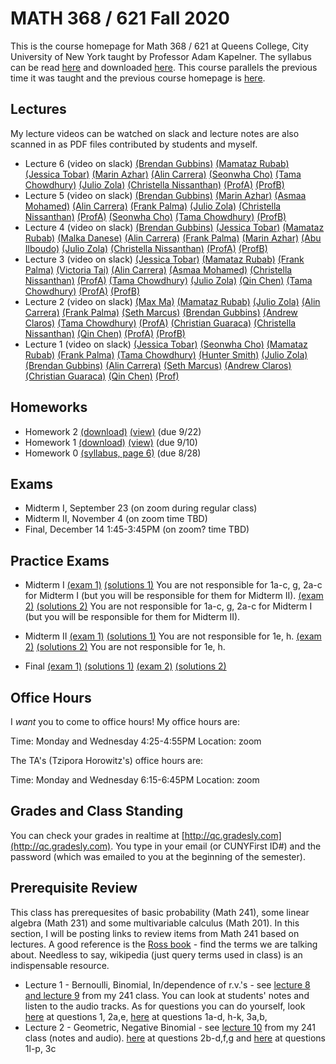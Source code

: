 # MATH 368 / 621 Fall 2020

This is the course homepage for Math 368 / 621 at Queens College, City University of New York taught by Professor Adam Kapelner. The syllabus can be read [here](https://github.com/kapelner/QC_Math_621_Fall_2020/blob/master/syllabus/syllabus.pdf) and downloaded [here](https://raw.githubusercontent.com/kapelner/QC_Math_621_Fall_2020/master/syllabus/syllabus.pdf). This course parallels the previous time it was taught and the previous course homepage is [here](https://github.com/kapelner/QC_Math_621_Fall_2017).

## Lectures

My lecture videos can be watched on slack and lecture notes are also scanned in as PDF files contributed by students and myself.

<!--
* Lecture 23 (video on slack) [(Jan Bazant)](https://github.com/kapelner/QC_Math_621_Fall_2020/blob/master/lectures/lec23bazant.pdf) [(Mike Digiorgio)](https://github.com/kapelner/QC_Math_621_Fall_2020/blob/master/lectures/lec23digiorgio.pdf) [(Prof)](https://github.com/kapelner/QC_Math_621_Fall_2020/blob/master/lectures/lec23kap.pdf)
* Lecture 22 (video on slack) [(Jan Bazant)](https://github.com/kapelner/QC_Math_621_Fall_2020/blob/master/lectures/lec22bazant.pdf) [(Mike Digiorgio)](https://github.com/kapelner/QC_Math_621_Fall_2020/blob/master/lectures/lec22digiorgio.pdf) [(Steven Grgas)](https://github.com/kapelner/QC_Math_621_Fall_2020/blob/master/lectures/lec22grgas.pdf) [(Prof)](https://github.com/kapelner/QC_Math_621_Fall_2020/blob/master/lectures/lec22kap.pdf)
* Lecture 21 (video on slack) [(Jan Bazant)](https://github.com/kapelner/QC_Math_621_Fall_2020/blob/master/lectures/lec21bazant.pdf) [(Prof)](https://github.com/kapelner/QC_Math_621_Fall_2020/blob/master/lectures/lec21kap.pdf) 
* Linear Regression Notes (not on exam) [(Jan Bazant)](https://github.com/kapelner/QC_Math_621_Fall_2020/blob/master/lectures/econometrics_bonus_bazant.pdf) [(Ruby Chang)](https://github.com/kapelner/QC_Math_621_Fall_2020/blob/master/lectures/econometrics_bonus_chang.pdf) [(Adriana Sham)](https://github.com/kapelner/QC_Math_621_Fall_2020/blob/master/lectures/econometrics_bonus_sham.pdf) [(Antonio DAlessandro)](https://github.com/kapelner/QC_Math_621_Fall_2020/blob/master/lectures/econometrics_bonus_dalessandro.pdf) [(Prof)](https://github.com/kapelner/QC_Math_621_Fall_2020/blob/master/lectures/econometrics_bonus_prof.pdf)
* Lecture 20 (video on slack) [(Jan Bazant)](https://github.com/kapelner/QC_Math_621_Fall_2020/blob/master/lectures/lec20bazant.pdf) [(Mike Digiorgio)](https://github.com/kapelner/QC_Math_621_Fall_2020/blob/master/lectures/lec20digiorgio.pdf) [(Ruby Chang)](https://github.com/kapelner/QC_Math_621_Fall_2020/blob/master/lectures/lec20chang.pdf) [(Adriana Sham)](https://github.com/kapelner/QC_Math_621_Fall_2020/blob/master/lectures/lec20sham.pdf) [(Antonio DAlessandro)](https://github.com/kapelner/QC_Math_621_Fall_2020/blob/master/lectures/lec20dalessandro.pdf) [(Prof)](https://github.com/kapelner/QC_Math_621_Fall_2020/blob/master/lectures/lec20kap.pdf)
* Lecture 19 (video on slack) [(Jan Bazant)](https://github.com/kapelner/QC_Math_621_Fall_2020/blob/master/lectures/lec19bazant.pdf) [(Adriana Sham)](https://github.com/kapelner/QC_Math_621_Fall_2020/blob/master/lectures/lec19sham.pdf) [(Mike Digiorgio)](https://github.com/kapelner/QC_Math_621_Fall_2020/blob/master/lectures/lec19digiorgio.pdf) [(Antonio DAlessandro)](https://github.com/kapelner/QC_Math_621_Fall_2020/blob/master/lectures/lec19dalessandro.pdf) [(Prof)](https://github.com/kapelner/QC_Math_621_Fall_2020/blob/master/lectures/lec19kap.pdf)
* Lecture 18 (video on slack) [(Jan Bazant)](https://github.com/kapelner/QC_Math_621_Fall_2020/blob/master/lectures/lec18bazant.pdf) [(Mike Digiorgio)](https://github.com/kapelner/QC_Math_621_Fall_2020/blob/master/lectures/lec18digiorgio.pdf) [(Hisanobu Kaji)](https://github.com/kapelner/QC_Math_621_Fall_2020/blob/master/lectures/lec18kaji.pdf) [(Prof)](https://github.com/kapelner/QC_Math_621_Fall_2020/blob/master/lectures/lec18kap.pdf)
* Lecture 17 (video on slack) [(Ruby Chang)](https://github.com/kapelner/QC_Math_621_Fall_2020/blob/master/lectures/lec17chang.pdf) [(Mike Digiorgio)](https://github.com/kapelner/QC_Math_621_Fall_2020/blob/master/lectures/lec17digiorgio.pdf) [(Jan Bazant)](https://github.com/kapelner/QC_Math_621_Fall_2020/blob/master/lectures/lec16bazant.pdf) [(Antonio DAlessandro)](https://github.com/kapelner/QC_Math_621_Fall_2020/blob/master/lectures/lec17dalessandro.pdf) [(Jan Bazant)](https://github.com/kapelner/QC_Math_621_Fall_2020/blob/master/lectures/lec17bazant.pdf) [(Hisanobu Kaji)](https://github.com/kapelner/QC_Math_621_Fall_2020/blob/master/lectures/lec17kaji.pdf) [(Prof)](https://github.com/kapelner/QC_Math_621_Fall_2020/blob/master/lectures/lec17kap.pdf)
* Lecture 16 (video on slack) [(Mike Digiorgio)](https://github.com/kapelner/QC_Math_621_Fall_2020/blob/master/lectures/lec16digiorgio.pdf) [(Jan Bazant)](https://github.com/kapelner/QC_Math_621_Fall_2020/blob/master/lectures/lec16bazant.pdf) [(Antonio DAlessandro)](https://github.com/kapelner/QC_Math_621_Fall_2020/blob/master/lectures/lec16dalessandro.pdf) [(Hisanobu Kaji)](https://github.com/kapelner/QC_Math_621_Fall_2020/blob/master/lectures/lec16kaji.pdf) [(Prof)](https://github.com/kapelner/QC_Math_621_Fall_2020/blob/master/lectures/lec16kap.pdf)
* Lecture 15 (video on slack) [(Jan Bazant)](https://github.com/kapelner/QC_Math_621_Fall_2020/blob/master/lectures/lec15bazant.pdf) [(Ruby Chang)](https://github.com/kapelner/QC_Math_621_Fall_2020/blob/master/lectures/lec15chang.pdf) [(Prof)](https://github.com/kapelner/QC_Math_621_Fall_2020/blob/master/lectures/lec15kap.pdf)
* Lecture 14 (video on slack) [(Mike Digiorgio)](https://github.com/kapelner/QC_Math_621_Fall_2020/blob/master/lectures/lec14digiorgio.pdf) [(Jan Bazant)](https://github.com/kapelner/QC_Math_621_Fall_2020/blob/master/lectures/lec14bazant.pdf) [(Ruby Chang)](https://github.com/kapelner/QC_Math_621_Fall_2020/blob/master/lectures/lec14chang.pdf) [(Cheryl Wachspress)](https://github.com/kapelner/QC_Math_621_Fall_2020/blob/master/lectures/lec14wachspress.pdf) [(Antonio DAlessandro)](https://github.com/kapelner/QC_Math_621_Fall_2020/blob/master/lectures/lec14dalessandro.pdf) [(Hisanobu Kaji)](https://github.com/kapelner/QC_Math_621_Fall_2020/blob/master/lectures/lec14kaji.pdf) [(Prof)](https://github.com/kapelner/QC_Math_621_Fall_2020/blob/master/lectures/lec14kap.pdf) 
* Lecture 13 (video on slack) [(Ruby Chang)](https://github.com/kapelner/QC_Math_621_Fall_2020/blob/master/lectures/lec14chang.pdf) [(Cheryl Wachspress)](https://github.com/kapelner/QC_Math_621_Fall_2020/blob/master/lectures/lec13wachspress.pdf) [(Antonio DAlessandro)](https://github.com/kapelner/QC_Math_621_Fall_2020/blob/master/lectures/lec13dalessandro.pdf) [(Steven Grgas)](https://github.com/kapelner/QC_Math_621_Fall_2020/blob/master/lectures/lec13grgas.pdf) [(Ruby Chang)](https://github.com/kapelner/QC_Math_621_Fall_2020/blob/master/lectures/lec13chang.pdf) [(Hisanobu Kaji)](https://github.com/kapelner/QC_Math_621_Fall_2020/blob/master/lectures/lec13kaji.pdf) [(Jan Bazant)](https://github.com/kapelner/QC_Math_621_Fall_2020/blob/master/lectures/lec13bazant.pdf) [(Prof)](https://github.com/kapelner/QC_Math_621_Fall_2020/blob/master/lectures/lec13kap.pdf) 
* Lecture 12 (video on slack) [(Steven Grgas)](https://github.com/kapelner/QC_Math_621_Fall_2020/blob/master/lectures/lec12grgas.pdf) [(Hisanobu Kaji)](https://github.com/kapelner/QC_Math_621_Fall_2020/blob/master/lectures/lec12kaji.pdf) [(Jan Bazant)](https://github.com/kapelner/QC_Math_621_Fall_2020/blob/master/lectures/lec12bazant.pdf) [(Ruby Chang)](https://github.com/kapelner/QC_Math_621_Fall_2020/blob/master/lectures/lec12chang.pdf) [(Antonio DAlessandro)](https://github.com/kapelner/QC_Math_621_Fall_2020/blob/master/lectures/lec12dalessandro.pdf) [(Prof)](https://github.com/kapelner/QC_Math_621_Fall_2020/blob/master/lectures/lec12kap.pdf) 
* Lecture 11 (video on slack) [(Mike Digiorgio)](https://github.com/kapelner/QC_Math_621_Fall_2020/blob/master/lectures/lec11digiorgio.pdf) [(Jan Bazant)](https://github.com/kapelner/QC_Math_621_Fall_2020/blob/master/lectures/lec11bazant.pdf) [(Cheryl Wachspress)](https://github.com/kapelner/QC_Math_621_Fall_2020/blob/master/lectures/lec11wachspress.pdf) [(Antonio DAlessandro)](https://github.com/kapelner/QC_Math_621_Fall_2020/blob/master/lectures/lec11dalessandro.pdf) [(Prof)](https://github.com/kapelner/QC_Math_621_Fall_2020/blob/master/lectures/lec11kap.pdf)
* Lecture 10 (video on slack) [(Jan Bazant)](https://github.com/kapelner/QC_Math_621_Fall_2020/blob/master/lectures/lec10bazant.pdf) [(Steven Grgas)](https://github.com/kapelner/QC_Math_621_Fall_2020/blob/master/lectures/lec10grgas.pdf) [(Hisanobu Kaji)](https://github.com/kapelner/QC_Math_621_Fall_2020/blob/master/lectures/lec10kaji.pdf) [(Prof)](https://github.com/kapelner/QC_Math_621_Fall_2020/blob/master/lectures/lec10kap.pdf) 
* Lecture 9 (video on slack) [(Cheryl Wachspress)](https://github.com/kapelner/QC_Math_621_Fall_2020/blob/master/lectures/lec09wachspress.pdf) [(Hisanobu Kaji)](https://github.com/kapelner/QC_Math_621_Fall_2020/blob/master/lectures/lec09kaji.pdf) [(Steven Grgas)](https://github.com/kapelner/QC_Math_621_Fall_2020/blob/master/lectures/lec09grgas.pdf) [(Ruby Chang)](https://github.com/kapelner/QC_Math_621_Fall_2020/blob/master/lectures/lec09chang.pdf) [(Jan Bazant)](https://github.com/kapelner/QC_Math_621_Fall_2020/blob/master/lectures/lec09bazant.pdf) [(Prof)](https://github.com/kapelner/QC_Math_621_Fall_2020/blob/master/lectures/lec09kap.pdf) 
* Lecture 8 (video on slack) [(Steven Grgas)](https://github.com/kapelner/QC_Math_621_Fall_2020/blob/master/lectures/lec08grgas.pdf) [(Jan Bazant)](https://github.com/kapelner/QC_Math_621_Fall_2020/blob/master/lectures/lec08bazant.pdf) [(Cheryl Wachspress)](https://github.com/kapelner/QC_Math_621_Fall_2020/blob/master/lectures/lec08wachspress.pdf) [(Jan Bazant)](https://github.com/kapelner/QC_Math_621_Fall_2020/blob/master/lectures/lec08bazant.pdf) [(Prof)](https://github.com/kapelner/QC_Math_621_Fall_2020/blob/master/lectures/lec08kap.pdf)
* Lecture 7 (video on slack)[(Adriana Sham)](https://github.com/kapelner/QC_Math_621_Fall_2020/blob/master/lectures/lec07sham.pdf) [(Hisanobu Kaji)](https://github.com/kapelner/QC_Math_621_Fall_2020/blob/master/lectures/lec07kaji.pdf) [(Steven Grgas)](https://github.com/kapelner/QC_Math_621_Fall_2020/blob/master/lectures/lec07grgas.pdf) [(Ruby Chang)](https://github.com/kapelner/QC_Math_621_Fall_2020/blob/master/lectures/lec07chang.pdf) [(Jan Bazant)](https://github.com/kapelner/QC_Math_621_Fall_2020/blob/master/lectures/lec07bazant.pdf) [(Cheryl Wachspress)](https://github.com/kapelner/QC_Math_621_Fall_2020/blob/master/lectures/lec07wachspress.pdf) [(Prof)](https://github.com/kapelner/QC_Math_621_Fall_2020/blob/master/lectures/lec07kap.pdf)-->
* Lecture 6 (video on slack) [(Brendan Gubbins)](https://github.com/kapelner/QC_Math_621_Fall_2020/blob/master/lectures/lec06gubbins.pdf) [(Mamataz Rubab)](https://github.com/kapelner/QC_Math_621_Fall_2020/blob/master/lectures/lec06rubab.pdf) [(Jessica Tobar)](https://github.com/kapelner/QC_Math_621_Fall_2020/blob/master/lectures/lec06tobar.pdf) [(Marin Azhar)](https://github.com/kapelner/QC_Math_621_Fall_2020/blob/master/lectures/lec06azhar.pdf) [(Alin Carrera)](https://github.com/kapelner/QC_Math_621_Fall_2020/blob/master/lectures/lec06carrera.pdf) [(Seonwha Cho)](https://github.com/kapelner/QC_Math_621_Fall_2020/blob/master/lectures/lec06cho.pdf) [(Tama Chowdhury)](https://github.com/kapelner/QC_Math_621_Fall_2020/blob/master/lectures/lec06chowdhury.pdf) [(Julio Zola)](https://github.com/kapelner/QC_Math_621_Fall_2020/blob/master/lectures/lec06zola.pdf) [(Christella Nissanthan)](https://github.com/kapelner/QC_Math_621_Fall_2020/blob/master/lectures/lec06nissanthan.pdf) [(ProfA)](https://github.com/kapelner/QC_Math_621_Fall_2020/blob/master/lectures/lec06akap.pdf) [(ProfB)](https://github.com/kapelner/QC_Math_621_Fall_2020/blob/master/lectures/lec06bkap.pdf) 
* Lecture 5 (video on slack) [(Brendan Gubbins)](https://github.com/kapelner/QC_Math_621_Fall_2020/blob/master/lectures/lec04gubbins.pdf) [(Marin Azhar)](https://github.com/kapelner/QC_Math_621_Fall_2020/blob/master/lectures/lec05azhar.pdf) [(Asmaa Mohamed)](https://github.com/kapelner/QC_Math_621_Fall_2020/blob/master/lectures/lec05mohamed.pdf) [(Alin Carrera)](https://github.com/kapelner/QC_Math_621_Fall_2020/blob/master/lectures/lec05carrera.pdf) [(Frank Palma)](https://github.com/kapelner/QC_Math_621_Fall_2020/blob/master/lectures/lec05palma.pdf) [(Julio Zola)](https://github.com/kapelner/QC_Math_621_Fall_2020/blob/master/lectures/lec05zola.pdf) [(Christella Nissanthan)](https://github.com/kapelner/QC_Math_621_Fall_2020/blob/master/lectures/lec05nissanthan.pdf) [(ProfA)](https://github.com/kapelner/QC_Math_621_Fall_2020/blob/master/lectures/lec05akap.pdf) [(Seonwha Cho)](https://github.com/kapelner/QC_Math_621_Fall_2020/blob/master/lectures/lec05cho.pdf) [(Tama Chowdhury)](https://github.com/kapelner/QC_Math_621_Fall_2020/blob/master/lectures/lec05chowdhury.pdf) [(ProfB)](https://github.com/kapelner/QC_Math_621_Fall_2020/blob/master/lectures/lec05bkap.pdf)
* Lecture 4 (video on slack) [(Brendan Gubbins)](https://github.com/kapelner/QC_Math_621_Fall_2020/blob/master/lectures/lec04gubbins.pdf) [(Jessica Tobar)](https://github.com/kapelner/QC_Math_621_Fall_2020/blob/master/lectures/lec04tobar.pdf) [(Mamataz Rubab)](https://github.com/kapelner/QC_Math_621_Fall_2020/blob/master/lectures/lec04rubab.pdf) [(Malka Danese)](https://github.com/kapelner/QC_Math_621_Fall_2020/blob/master/lectures/lec04danese.pdf) [(Alin Carrera)](https://github.com/kapelner/QC_Math_621_Fall_2020/blob/master/lectures/lec04carrera.pdf) [(Frank Palma)](https://github.com/kapelner/QC_Math_621_Fall_2020/blob/master/lectures/lec04palma.pdf) [(Marin Azhar)](https://github.com/kapelner/QC_Math_621_Fall_2020/blob/master/lectures/lec04azhar.pdf) [(Abu Ilboudo)](https://github.com/kapelner/QC_Math_621_Fall_2020/blob/master/lectures/lec04ilboudo.pdf) [(Julio Zola)](https://github.com/kapelner/QC_Math_621_Fall_2020/blob/master/lectures/lec04zola.pdf) [(Christella Nissanthan)](https://github.com/kapelner/QC_Math_621_Fall_2020/blob/master/lectures/lec04nissanthan.pdf) [(ProfA)](https://github.com/kapelner/QC_Math_621_Fall_2020/blob/master/lectures/lec04akap.pdf) [(ProfB)](https://github.com/kapelner/QC_Math_621_Fall_2020/blob/master/lectures/lec04bkap.pdf)
* Lecture 3 (video on slack) [(Jessica Tobar)](https://github.com/kapelner/QC_Math_621_Fall_2020/blob/master/lectures/lec03tobar.pdf) [(Mamataz Rubab)](https://github.com/kapelner/QC_Math_621_Fall_2020/blob/master/lectures/lec03rubab.pdf) [(Frank Palma)](https://github.com/kapelner/QC_Math_621_Fall_2020/blob/master/lectures/lec03palma.pdf) [(Victoria Tai)](https://github.com/kapelner/QC_Math_621_Fall_2020/blob/master/lectures/lec03tai.pdf) [(Alin Carrera)](https://github.com/kapelner/QC_Math_621_Fall_2020/blob/master/lectures/lec03carrera.pdf) [(Asmaa Mohamed)](https://github.com/kapelner/QC_Math_621_Fall_2020/blob/master/lectures/lec03mohamed.pdf) [(Christella Nissanthan)](https://github.com/kapelner/QC_Math_621_Fall_2020/blob/master/lectures/lec03nissanthan.pdf) [(ProfA)](https://github.com/kapelner/QC_Math_621_Fall_2020/blob/master/lectures/lec03akap.pdf) [(Tama Chowdhury)](https://github.com/kapelner/QC_Math_621_Fall_2020/blob/master/lectures/lec03chowdhury.pdf) [(Julio Zola)](https://github.com/kapelner/QC_Math_621_Fall_2020/blob/master/lectures/lec03zola.pdf) [(Qin Chen)](https://github.com/kapelner/QC_Math_621_Fall_2020/blob/master/lectures/lec03chen.pdf) [(Tama Chowdhury)](https://github.com/kapelner/QC_Math_621_Fall_2020/blob/master/lectures/lec03chowdhury.pdf) [(ProfA)](https://github.com/kapelner/QC_Math_621_Fall_2020/blob/master/lectures/lec03akap.pdf) [(ProfB)](https://github.com/kapelner/QC_Math_621_Fall_2020/blob/master/lectures/lec03bkap.pdf)
* Lecture 2 (video on slack) [(Max Ma)](https://github.com/kapelner/QC_Math_621_Fall_2020/blob/master/lectures/lec02ma.pdf) [(Mamataz Rubab)](https://github.com/kapelner/QC_Math_621_Fall_2020/blob/master/lectures/lec02rubab.pdf) [(Julio Zola)](https://github.com/kapelner/QC_Math_621_Fall_2020/blob/master/lectures/lec02zola.pdf) [(Alin Carrera)](https://github.com/kapelner/QC_Math_621_Fall_2020/blob/master/lectures/lec02carrera.pdf) [(Frank Palma)](https://github.com/kapelner/QC_Math_621_Fall_2020/blob/master/lectures/lec02palma.pdf) [(Seth Marcus)](https://github.com/kapelner/QC_Math_621_Fall_2020/blob/master/lectures/lec02marcus.pdf) [(Brendan Gubbins)](https://github.com/kapelner/QC_Math_621_Fall_2020/blob/master/lectures/lec02gubbins.pdf) [(Andrew Claros)](https://github.com/kapelner/QC_Math_621_Fall_2020/blob/master/lectures/lec02claros.pdf) [(Tama Chowdhury)](https://github.com/kapelner/QC_Math_621_Fall_2020/blob/master/lectures/lec02chowdhury.pdf) [(ProfA)](https://github.com/kapelner/QC_Math_621_Fall_2020/blob/master/lectures/lec02akap.pdf) [(Christian Guaraca)](https://github.com/kapelner/QC_Math_621_Fall_2020/blob/master/lectures/lec02guaraca.pdf) [(Christella Nissanthan)](https://github.com/kapelner/QC_Math_621_Fall_2020/blob/master/lectures/lec02nissanthan.pdf) [(Qin Chen)](https://github.com/kapelner/QC_Math_621_Fall_2020/blob/master/lectures/lec02chen.pdf) [(ProfA)](https://github.com/kapelner/QC_Math_621_Fall_2020/blob/master/lectures/lec02akap.pdf) [(ProfB)](https://github.com/kapelner/QC_Math_621_Fall_2020/blob/master/lectures/lec02bkap.pdf)
* Lecture 1 (video on slack) [(Jessica Tobar)](https://github.com/kapelner/QC_Math_621_Fall_2020/blob/master/lectures/lec01tobar.pdf) [(Seonwha Cho)](https://github.com/kapelner/QC_Math_621_Fall_2020/blob/master/lectures/lec01cho.pdf) [(Mamataz Rubab)](https://github.com/kapelner/QC_Math_621_Fall_2020/blob/master/lectures/lec01rubab.pdf) [(Frank Palma)](https://github.com/kapelner/QC_Math_621_Fall_2020/blob/master/lectures/lec01palma.pdf) [(Tama Chowdhury)](https://github.com/kapelner/QC_Math_621_Fall_2020/blob/master/lectures/lec01chowdhury.pdf) [(Hunter Smith)](https://github.com/kapelner/QC_Math_621_Fall_2020/blob/master/lectures/lec01smith.pdf) [(Julio Zola)](https://github.com/kapelner/QC_Math_621_Fall_2020/blob/master/lectures/lec01zola.pdf) [(Brendan Gubbins)](https://github.com/kapelner/QC_Math_621_Fall_2020/blob/master/lectures/lec01gubbins.pdf) [(Alin Carrera)](https://github.com/kapelner/QC_Math_621_Fall_2020/blob/master/lectures/lec01carrera.pdf) [(Seth Marcus)](https://github.com/kapelner/QC_Math_621_Fall_2020/blob/master/lectures/lec01marcus.pdf) [(Andrew Claros)](https://github.com/kapelner/QC_Math_621_Fall_2020/blob/master/lectures/lec01claros.pdf) [(Christian Guaraca)](https://github.com/kapelner/QC_Math_621_Fall_2020/blob/master/lectures/lec01guaraca.pdf) [(Qin Chen)](https://github.com/kapelner/QC_Math_621_Fall_2020/blob/master/lectures/lec01chen.pdf) [(Prof)](https://github.com/kapelner/QC_Math_621_Fall_2020/blob/master/lectures/lec01kap.pdf)


## Homeworks

<!--
* Homework 9 [(download)](https://github.com/kapelner/QC_Math_621_Fall_2020/blob/master/homeworks/hw09/hw09.pdf?raw=true) [(view)](https://github.com/kapelner/QC_Math_621_Fall_2020/blob/master/homeworks/hw09/hw09.pdf) (due 12/12)
* Homework 8 [(download)](https://github.com/kapelner/QC_Math_621_Fall_2020/blob/master/homeworks/hw08/hw08.pdf?raw=true) [(view)](https://github.com/kapelner/QC_Math_621_Fall_2020/blob/master/homeworks/hw08/hw08.pdf) (due 12/2)
* Homework 7 [(download)](https://github.com/kapelner/QC_Math_621_Fall_2020/blob/master/homeworks/hw07/hw07.pdf?raw=true) [(view)](https://github.com/kapelner/QC_Math_621_Fall_2020/blob/master/homeworks/hw07/hw07.pdf) (due 12/12)
* Homework 6 [(download)](https://github.com/kapelner/QC_Math_621_Fall_2020/blob/master/homeworks/hw06/hw06.pdf?raw=true) [(view)](https://github.com/kapelner/QC_Math_621_Fall_2020/blob/master/homeworks/hw06/hw06.pdf) (due 12/2)
* Homework 5 [(download)](https://github.com/kapelner/QC_Math_621_Fall_2020/blob/master/homeworks/hw05/hw05.pdf?raw=true) [(view)](https://github.com/kapelner/QC_Math_621_Fall_2020/blob/master/homeworks/hw05/hw05.pdf) (due 11/18)
* Homework 4 [(download)](https://github.com/kapelner/QC_Math_621_Fall_2020/blob/master/homeworks/hw04/hw04.pdf?raw=true) [(view)](https://github.com/kapelner/QC_Math_621_Fall_2020/blob/master/homeworks/hw04/hw04.pdf) (due 11/1)
* Homework 3 [(download)](https://github.com/kapelner/QC_Math_621_Fall_2020/blob/master/homeworks/hw03/hw03.pdf?raw=true) [(view)](https://github.com/kapelner/QC_Math_621_Fall_2020/blob/master/homeworks/hw03/hw03.pdf) (due 10/4)-->
* Homework 2 [(download)](https://github.com/kapelner/QC_Math_621_Fall_2020/blob/master/homeworks/hw02/hw02.pdf?raw=true) [(view)](https://github.com/kapelner/QC_Math_621_Fall_2020/blob/master/homeworks/hw02/hw02.pdf) (due 9/22)
* Homework 1 [(download)](https://github.com/kapelner/QC_Math_621_Fall_2020/blob/master/homeworks/hw01/hw01.pdf?raw=true) [(view)](https://github.com/kapelner/QC_Math_621_Fall_2020/blob/master/homeworks/hw01/hw01.pdf) (due 9/10)
* Homework 0 [(syllabus, page 6)](https://github.com/kapelner/QC_Math_621_Fall_2020/blob/master/syllabus/syllabus.pdf?raw=true) (due 8/28)


## Exams

* Midterm I, September 23 (on zoom during regular class) 
* Midterm II, November 4 (on zoom time TBD) 
* Final, December 14 1:45-3:45PM (on zoom? time TBD)

## Practice Exams

* Midterm I [(exam 1)](https://github.com/kapelner/QC_Math_621_Fall_2017/blob/master/exams/midterm1/midterm1.pdf) [(solutions 1)](https://github.com/kapelner/QC_Math_621_Fall_2017/blob/master/exams/midterm1/midterm1_solutions.pdf) You are not responsible for 1a-c, g, 2a-c for Midterm I (but you will be responsible for them for Midterm II). [(exam 2)](https://github.com/kapelner/QC_Math_621_Fall_2019/blob/master/exams/midterm1/midterm1.pdf) [(solutions 2)](https://github.com/kapelner/QC_Math_621_Fall_2019/blob/master/exams/midterm1/midterm1_solutions.pdf) You are not responsible for 1a-c, g, 2a-c for Midterm I (but you will be responsible for them for Midterm II).

* Midterm II [(exam 1)](https://github.com/kapelner/QC_Math_621_Fall_2017/blob/master/exams/midterm2/midterm2.pdf) [(solutions 1)](https://github.com/kapelner/QC_Math_621_Fall_2017/blob/master/exams/midterm2/midterm2_solutions.pdf) You are not responsible for 1e, h. [(exam 2)](https://github.com/kapelner/QC_Math_621_Fall_2019/blob/master/exams/midterm2/midterm2.pdf) [(solutions 2)](https://github.com/kapelner/QC_Math_621_Fall_2019/blob/master/exams/midterm2/midterm2_solutions.pdf) You are not responsible for 1e, h.

* Final [(exam 1)](https://github.com/kapelner/QC_Math_621_Fall_2017/blob/master/exams/final/final.pdf) [(solutions 1)](https://github.com/kapelner/QC_Math_621_Fall_2017/blob/master/exams/final/final_solutions.pdf) [(exam 2)](https://github.com/kapelner/QC_Math_621_Fall_2019/blob/master/exams/final/final.pdf) [(solutions 2)](https://github.com/kapelner/QC_Math_621_Fall_2019/blob/master/exams/final/final_solutions.pdf)

## Office Hours

I *want* you to come to office hours! My office hours are:

Time: Monday and Wednesday 4:25-4:55PM
Location: zoom

The TA's (Tzipora Horowitz's) office hours are:

Time: Monday and Wednesday 6:15-6:45PM
Location: zoom

## Grades and Class Standing

You can check your grades in realtime at [http://qc.gradesly.com](http://qc.gradesly.com). You type in your email (or CUNYFirst ID#) and the password (which was emailed to you at the beginning of the semester).



## Prerequisite Review

This class has prerequesites of basic probability (Math 241), some linear algebra (Math 231) and some multivariable calculus (Math 201). In this section, I will be posting links to review items from Math 241 based on lectures. A good reference is the [Ross book](https://www.amazon.com/First-Course-Probability-6th/dp/0130338516/ref=sr_1_6?ie=UTF8&qid=1504062810&sr=8-6&keywords=probability+ross) - find the terms we are talking about. Needless to say, wikipedia (just query terms used in class) is an indispensable resource.

* Lecture 1 - Bernoulli, Binomial, In/dependence of r.v.'s - see [lecture 8 and lecture 9](https://github.com/kapelner/QC_Math_241_Fall_2016) from my 241 class. You can look at students' notes and listen to the audio tracks. As for questions you can do yourself, look [here](https://github.com/kapelner/QC_Math_241_Fall_2016/blob/master/exams/midterm2/midterm2_solutions.pdf) at questions 1, 2a,e, [here](https://github.com/kapelner/QC_Math_241_Fall_2015/blob/master/exams/midterm2/midterm2_solutions.pdf) at questions 1a-d, h-k, 3a,b, 
* Lecture 2 - Geometric, Negative Binomial - see [lecture 10](https://github.com/kapelner/QC_Math_241_Fall_2016) from my 241 class (notes and audio). [here](https://github.com/kapelner/QC_Math_241_Fall_2016/blob/master/exams/midterm2/midterm2_solutions.pdf) at questions 2b-d,f,g and [here](https://github.com/kapelner/QC_Math_241_Fall_2015/blob/master/exams/midterm2/midterm2_solutions.pdf) at questions 1l-p, 3c<!---->


<!--
ffmpeg -i zoom_0.mp4 -filter:v scale=1920:-1 -c:a copy 369_lec02.mp4
-->